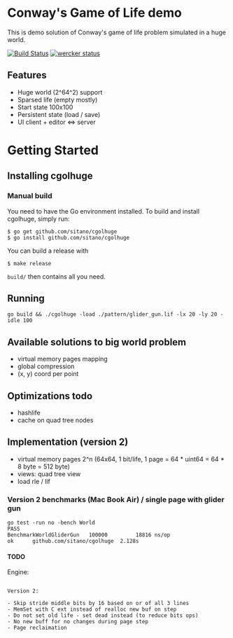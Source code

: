 Conway's Game of Life demo
========

This is demo solution of Conway's game of life problem simulated in a huge world.

[![Build Status](https://travis-ci.org/sitano/cgolhuge.png)](https://travis-ci.org/sitano/cgolhuge)
[![wercker status](https://app.wercker.com/status/91da64038f15c8fd4fdc8acca0101828/s/ "wercker status")](https://app.wercker.com/project/bykey/91da64038f15c8fd4fdc8acca0101828)

## Features

* Huge world (2^64^2) support
* Sparsed life (empty mostly)
* Start state 100x100
* Persistent state (load / save)
* UI client + editor <=> server

# Getting Started

## Installing cgolhuge

### Manual build

You need to have the Go environment installed. To build and install cgolhuge, simply run:

```
$ go get github.com/sitano/cgolhuge
$ go install github.com/sitano/cgolhuge
```

You can build a release with

```
$ make release
```

`build/` then contains all you need.

## Running

```
go build && ./cgolhuge -load ./pattern/glider_gun.lif -lx 20 -ly 20 -idle 100
```

## Available solutions to big world problem

* virtual memory pages mapping
* global compression
* (x, y) coord per point

## Optimizations todo

* hashlife
* cache on quad tree nodes

## Implementation (version 2)

* virtual memory pages 2^n (64x64, 1 bit/life, 1 page = 64 * uint64 = 64 * 8 byte = 512 byte)
* views: quad tree view
* load rle / lif

### Version 2 benchmarks (Mac Book Air) / single page with glider gun

```
go test -run no -bench World
PASS
BenchmarkWorldGliderGun	  100000	     18816 ns/op
ok  	github.com/sitano/cgolhuge	2.128s
```

#### TODO

Engine:

```

Version 2:

- Skip stride middle bits by 16 based on or of all 3 lines
- MemSet with C ext instead of realloc new buf on step
- Do not set old life - set dead instead (to reduce bits ops)
- No new buff for no changes during page step
- Page reclaimation

```
